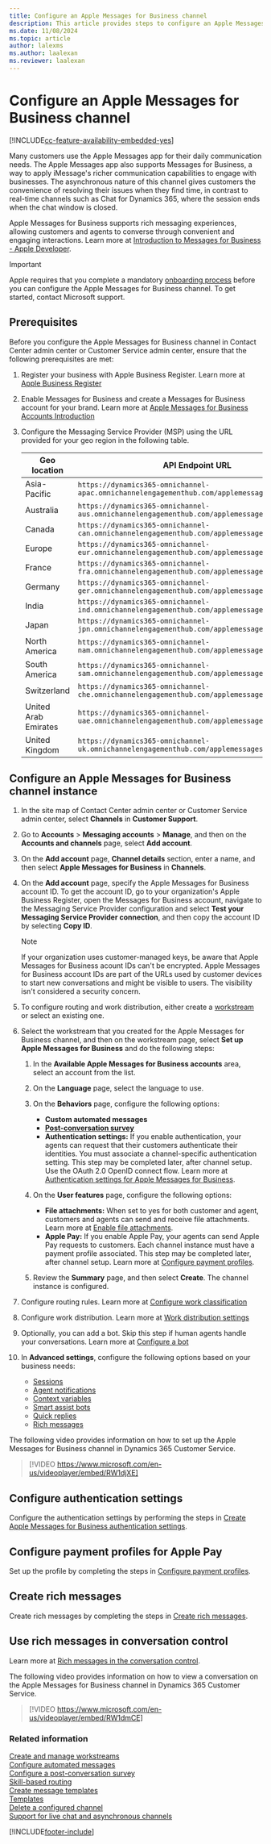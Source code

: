 ```yaml
---
title: Configure an Apple Messages for Business channel
description: This article provides steps to configure an Apple Messages for Business channel and Apple pages in the admin center.
ms.date: 11/08/2024
ms.topic: article
author: lalexms
ms.author: laalexan
ms.reviewer: laalexan
---
```


# Configure an Apple Messages for Business channel

[!INCLUDE[cc-feature-availability-embedded-yes](../../includes/cc-feature-availability-embedded-yes.md)]

Many customers use the Apple Messages app for their daily communication needs. The Apple Messages app also supports Messages for Business, a way to apply iMessage's richer communication capabilities to engage with businesses. The asynchronous nature of this channel gives customers the convenience of resolving their issues when they find time, in contrast to real-time channels such as Chat for Dynamics 365, where the session ends when the chat window is closed.

Apple Messages for Business supports rich messaging experiences, allowing customers and agents to converse through convenient and engaging interactions. Learn more at [Introduction to Messages for Business - Apple Developer](https://developer.apple.com/design/human-interface-guidelines/messages-for-business).

> [!IMPORTANT]
> Apple requires that you complete a mandatory [onboarding process](https://go.microsoft.com/fwlink/?linkid=2296920) before you can configure the Apple Messages for Business channel. To get started, contact Microsoft support.

## Prerequisites

Before you configure the Apple Messages for Business channel in Contact Center admin center or Customer Service admin center, ensure that the following prerequisites are met:

1. Register your business with Apple Business Register. Learn more at [Apple Business Register](https://register.apple.com/)
1. Enable Messages for Business and create a Messages for Business account for your brand. Learn more at [Apple Messages for Business Accounts Introduction](https://register.apple.com/resources/messages/messaging-documentation/)
1. Configure the Messaging Service Provider (MSP) using the URL provided for your geo region in the following table.

   | Geo location   | API Endpoint URL|
   |-------------|---------|
   | Asia-Pacific |  ```https://dynamics365-omnichannel-apac.omnichannelengagementhub.com/applemessagesforbusiness``` |
   | Australia | ```https://dynamics365-omnichannel-aus.omnichannelengagementhub.com/applemessagesforbusiness``` |
   | Canada | ```https://dynamics365-omnichannel-can.omnichannelengagementhub.com/applemessagesforbusiness``` |
   | Europe | ```https://dynamics365-omnichannel-eur.omnichannelengagementhub.com/applemessagesforbusiness``` |
   | France | ```https://dynamics365-omnichannel-fra.omnichannelengagementhub.com/applemessagesforbusiness``` |
   | Germany | ```https://dynamics365-omnichannel-ger.omnichannelengagementhub.com/applemessagesforbusiness``` |
   | India | ```https://dynamics365-omnichannel-ind.omnichannelengagementhub.com/applemessagesforbusiness``` |
   | Japan | ```https://dynamics365-omnichannel-jpn.omnichannelengagementhub.com/applemessagesforbusiness``` |
   | North America | ```https://dynamics365-omnichannel-nam.omnichannelengagementhub.com/applemessagesforbusiness``` |
   | South America | ```https://dynamics365-omnichannel-sam.omnichannelengagementhub.com/applemessagesforbusiness``` |
   | Switzerland | ```https://dynamics365-omnichannel-che.omnichannelengagementhub.com/applemessagesforbusiness``` |
   | United Arab Emirates | ```https://dynamics365-omnichannel-uae.omnichannelengagementhub.com/applemessagesforbusiness``` |
   | United Kingdom | ```https://dynamics365-omnichannel-uk.omnichannelengagementhub.com/applemessagesforbusiness``` | 


## Configure an Apple Messages for Business channel instance

1. In the site map of Contact Center admin center or Customer Service admin center, select **Channels** in **Customer Support**.

1. Go to **Accounts** > **Messaging accounts** > **Manage**, and then on the **Accounts and channels** page, select **Add account**.

1. On the **Add account** page, **Channel details** section, enter a name, and then select **Apple Messages for Business** in **Channels**.

1. On the **Add account** page, specify the Apple Messages for Business account ID. To get the account ID, go to your organization's Apple Business Register, open the Messages for Business account, navigate to the Messaging Service Provider configuration and select **Test your Messaging Service Provider connection**, and then copy the account ID by selecting **Copy ID**.
   > [!Note]
   > If your organization uses customer-managed keys, be aware that Apple Messages for Business acount IDs can't be encrypted. Apple Messages for Business account IDs are part of the URLs used by customer devices to start new conversations and might be visible to users. The visibility isn't considered a security concern.

1. To configure routing and work distribution, either create a [workstream](create-workstreams.md) or select an existing one.

1. Select the workstream that you created for the Apple Messages for Business channel, and then on the workstream page, select **Set up Apple Messages for Business** and do the following steps:<br>

     1. In the **Available Apple Messages for Business accounts** area, select an account from the list.<br>
      
     1. On the **Language** page, select the language to use.<br>
      
     1. On the **Behaviors** page, configure the following options:<br>
        - **Custom automated messages**<br>
        - [**Post-conversation survey**](configure-post-conversation-survey.md)<br>
        - **Authentication settings:** If you enable authentication, your agents can request that their customers authenticate their identities. You must associate a channel-specific authentication setting. This step may be completed later, after channel setup. Use the OAuth 2.0 OpenID connect flow. Learn more at [Authentication settings for Apple Messages for Business](create-chat-auth-settings.md#create-authentication-settings-for-apple-messages-for-business).<br>
     
      1. On the **User features** page, configure the following options:<br>
           - **File attachments:** When set to yes for both customer and agent, customers and agents can send and receive file attachments. Learn more at [Enable file attachments](enable-file-attachments.md).<br>
           - **Apple Pay:** If you enable Apple Pay, your agents can send Apple Pay requests to customers. Each channel instance must have a payment profile associated. This step may be completed later, after channel setup. Learn more at [Configure payment profiles](configure-payment-profiles.md).<br>
        
      1. Review the **Summary** page, and then select **Create**. The channel instance is configured.
        
1. Configure routing rules. Learn more at [Configure work classification](configure-work-classification.md)

1. Configure work distribution. Learn more at [Work distribution settings](create-workstreams.md#configure-work-distribution)

1. Optionally, you can add a bot. Skip this step if human agents handle your conversations. Learn more at [Configure a bot](create-workstreams.md#add-a-bot-to-a-workstream)

1. In **Advanced settings**, configure the following options based on your business needs:<br>
      - [Sessions](session-templates.md)<br>
      - [Agent notifications](notification-templates.md#out-of-the-box-notification-templates)<br>
      - [Context variables](manage-context-variables.md#add-context-variables)<br>
      - [Smart assist bots](../develop/smart-assist-bot.md)<br>
      - [Quick replies](create-quick-replies.md)<br>
      - [Rich messages](create-rich-messages.md)<br>

The following video provides information on how to set up the Apple Messages for Business channel in Dynamics 365 Customer Service.

> [!VIDEO https://www.microsoft.com/en-us/videoplayer/embed/RW1djXE]

## Configure authentication settings

Configure the authentication settings by performing the steps in [Create Apple Messages for Business authentication settings](create-chat-auth-settings.md#create-authentication-settings-for-apple-messages-for-business).

## Configure payment profiles for Apple Pay

Set up the profile by completing the steps in [Configure payment profiles](configure-payment-profiles.md).

## Create rich messages

Create rich messages by completing the steps in [Create rich messages](create-rich-messages.md). 

## Use rich messages in conversation control

Learn more at [Rich messages in the conversation control](../use/rich-messages-conversation-control.md).

The following video provides information on how to view a conversation on the Apple Messages for Business channel in Dynamics 365 Customer Service.

> [!VIDEO https://www.microsoft.com/en-us/videoplayer/embed/RW1dmCE]

### Related information

[Create and manage workstreams](create-workstreams.md#create-and-manage-workstreams)  
[Configure automated messages](configure-automated-message.md)  
[Configure a post-conversation survey](configure-post-conversation-survey.md)  
[Skill-based routing](overview-skill-work-distribution.md)  
[Create message templates](create-message-templates.md)  
[Templates](/dynamics365/app-profile-manager/templates-overview)  
[Delete a configured channel](delete-channel.md)  
[Support for live chat and asynchronous channels](card-support-in-channels.md)  

[!INCLUDE[footer-include](../../includes/footer-banner.md)]

